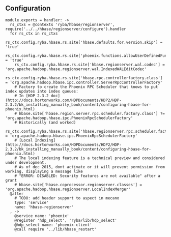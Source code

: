 ## Configuration

    module.exports = handler: ->
      rs_ctxs = @contexts 'ryba/hbase/regionserver', require('../../hbase/regionserver/configure').handler
      for rs_ctx in rs_ctxs
        rs_ctx.config.ryba.hbase.rs.site['hbase.defaults.for.version.skip'] = 'true'
        rs_ctx.config.ryba.hbase.rs.site['phoenix.functions.allowUserDefinedFunctions'] = 'true'
        rs_ctx.config.ryba.hbase.rs.site['hbase.regionserver.wal.codec'] = 'org.apache.hadoop.hbase.regionserver.wal.IndexedWALEditCodec'
        rs_ctx.config.ryba.hbase.rs.site['hbase.rpc.controllerfactory.class'] = 'org.apache.hadoop.hbase.ipc.controller.ServerRpcControllerFactory'
        # Factory to create the Phoenix RPC Scheduler that knows to put index updates into index queues:
        # In [HDP 2.3.2 doc](http://docs.hortonworks.com/HDPDocuments/HDP2/HDP-2.3.2/bk_installing_manually_book/content/configuring-hbase-for-phoenix.html)
        # hbase.site['hbase.region.server.rpc.scheduler.factory.class'] ?= 'org.apache.hadoop.hbase.ipc.PhoenixRpcSchedulerFactory'
        # Historically (and worked)
        rs_ctx.config.ryba.hbase.rs.site['hbase.regionserver.rpc.scheduler.factory.class'] = 'org.apache.hadoop.hbase.ipc.PhoenixRpcSchedulerFactory'
        # [Local Indexing](http://docs.hortonworks.com/HDPDocuments/HDP2/HDP-2.3.2/bk_installing_manually_book/content/configuring-hbase-for-phoenix.html)
        # The local indexing feature is a technical preview and considered under development.
        # As of dec 2015, dont activate or it will prevent permission from working, displaying a message like
        # "ERROR: DISABLED: Security features are not available" after a grant 
        # hbase.site['hbase.coprocessor.regionserver.classes'] = 'org.apache.hadoop.hbase.regionserver.LocalIndexMerger'
      @after
        # TODO: add header support to aspect in mecano
        type: 'service'
        name: 'hbase-regionserver'
      , ->
        @service name: 'phoenix'
        @register 'hdp_select', 'ryba/lib/hdp_select'
        @hdp_select name: 'phoenix-client'
        @call require '../lib/hbase_restart'
